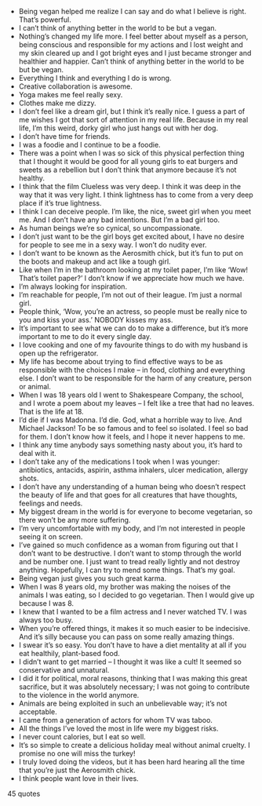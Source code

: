  - Being vegan helped me realize I can say and do what I believe is right. That’s powerful.
 - I can’t think of anything better in the world to be but a vegan.
 - Nothing’s changed my life more. I feel better about myself as a person, being conscious and responsible for my actions and I lost weight and my skin cleared up and I got bright eyes and I just became stronger and healthier and happier. Can’t think of anything better in the world to be but be vegan.
 - Everything I think and everything I do is wrong.
 - Creative collaboration is awesome.
 - Yoga makes me feel really sexy.
 - Clothes make me dizzy.
 - I don’t feel like a dream girl, but I think it’s really nice. I guess a part of me wishes I got that sort of attention in my real life. Because in my real life, I’m this weird, dorky girl who just hangs out with her dog.
 - I don’t have time for friends.
 - I was a foodie and I continue to be a foodie.
 - There was a point when I was so sick of this physical perfection thing that I thought it would be good for all young girls to eat burgers and sweets as a rebellion but I don’t think that anymore because it’s not healthy.
 - I think that the film Clueless was very deep. I think it was deep in the way that it was very light. I think lightness has to come from a very deep place if it’s true lightness.
 - I think I can deceive people. I’m like, the nice, sweet girl when you meet me. And I don’t have any bad intentions. But I’m a bad girl too.
 - As human beings we’re so cynical, so uncompassionate.
 - I don’t just want to be the girl boys get excited about, I have no desire for people to see me in a sexy way. I won’t do nudity ever.
 - I don’t want to be known as the Aerosmith chick, but it’s fun to put on the boots and makeup and act like a tough girl.
 - Like when I’m in the bathroom looking at my toilet paper, I’m like ‘Wow! That’s toilet paper?’ I don’t know if we appreciate how much we have.
 - I’m always looking for inspiration.
 - I’m reachable for people, I’m not out of their league. I’m just a normal girl.
 - People think, ‘Wow, you’re an actress, so people must be really nice to you and kiss your ass.’ NOBODY kisses my ass.
 - It’s important to see what we can do to make a difference, but it’s more important to me to do it every single day.
 - I love cooking and one of my favourite things to do with my husband is open up the refrigerator.
 - My life has become about trying to find effective ways to be as responsible with the choices I make – in food, clothing and everything else. I don’t want to be responsible for the harm of any creature, person or animal.
 - When I was 18 years old I went to Shakespeare Company, the school, and I wrote a poem about my leaves – I felt like a tree that had no leaves. That is the life at 18.
 - I’d die if I was Madonna. I’d die. God, what a horrible way to live. And Michael Jackson! To be so famous and to feel so isolated. I feel so bad for them. I don’t know how it feels, and I hope it never happens to me.
 - I think any time anybody says something nasty about you, it’s hard to deal with it.
 - I don’t take any of the medications I took when I was younger: antibiotics, antacids, aspirin, asthma inhalers, ulcer medication, allergy shots.
 - I don’t have any understanding of a human being who doesn’t respect the beauty of life and that goes for all creatures that have thoughts, feelings and needs.
 - My biggest dream in the world is for everyone to become vegetarian, so there won’t be any more suffering.
 - I’m very uncomfortable with my body, and I’m not interested in people seeing it on screen.
 - I’ve gained so much confidence as a woman from figuring out that I don’t want to be destructive. I don’t want to stomp through the world and be number one. I just want to tread really lightly and not destroy anything. Hopefully, I can try to mend some things. That’s my goal.
 - Being vegan just gives you such great karma.
 - When I was 8 years old, my brother was making the noises of the animals I was eating, so I decided to go vegetarian. Then I would give up because I was 8.
 - I knew that I wanted to be a film actress and I never watched TV. I was always too busy.
 - When you’re offered things, it makes it so much easier to be indecisive. And it’s silly because you can pass on some really amazing things.
 - I swear it’s so easy. You don’t have to have a diet mentality at all if you eat healthily, plant-based food.
 - I didn’t want to get married – I thought it was like a cult! It seemed so conservative and unnatural.
 - I did it for political, moral reasons, thinking that I was making this great sacrifice, but it was absolutely necessary; I was not going to contribute to the violence in the world anymore.
 - Animals are being exploited in such an unbelievable way; it’s not acceptable.
 - I came from a generation of actors for whom TV was taboo.
 - All the things I’ve loved the most in life were my biggest risks.
 - I never count calories, but I eat so well.
 - It’s so simple to create a delicious holiday meal without animal cruelty. I promise no one will miss the turkey!
 - I truly loved doing the videos, but it has been hard hearing all the time that you’re just the Aerosmith chick.
 - I think people want love in their lives.

45 quotes